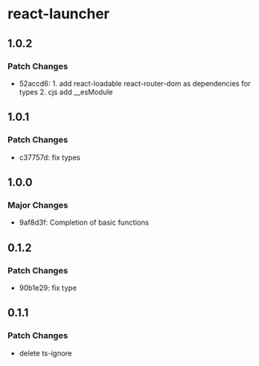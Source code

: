 # react-launcher

## 1.0.2

### Patch Changes

-   52accd6: 1. add react-loadable react-router-dom as dependencies for types 2. cjs add \_\_esModule

## 1.0.1

### Patch Changes

-   c37757d: fix types

## 1.0.0

### Major Changes

-   9af8d3f: Completion of basic functions

## 0.1.2

### Patch Changes

-   90b1e29: fix type

## 0.1.1

### Patch Changes

-   delete ts-ignore
